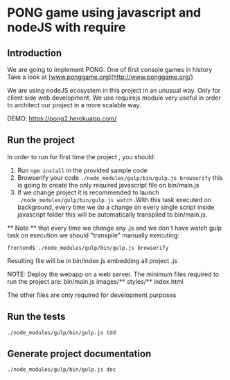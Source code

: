 # PONG game using javascript and nodeJS with require

## Introduction
We are going to implement PONG. One of first console games in history
Take a look at [www.ponggame.org](http://www.ponggame.org/)

We are using nodeJS ecosystem in this project in an unusual way. Only for client side web development. We use requirejs module very useful in order to architect our project in a more scalable way.

DEMO: https://pong2.herokuapp.com/

## Run the project
In order to run for first time the project , you should:

1. Run `npm install` in the provided sample code
2. Browserify your code `./node_modules/gulp/bin/gulp.js browserify` this is going to create the only required javascript file on bin/main.js
3. If we change project it is recommended to launch `./node_modules/gulp/bin/gulp.js watch` .With this task executed on background, every time we do a change on every single script inside javascript folder this will be automatically transpiled to bin/main.js.

** Note ** that every time we change any .js and we don't have watch gulp task on execution we should "transpile" manually executing:

`frontend$ ./node_modules/gulp/bin/gulp.js browserify`

Resulting file will be in bin/index.js embedding all project .js

NOTE: Deploy the webapp on a web server. The minimum files required to run the project are:
bin/main.js
images/**
styles/**
index.html

The other files are only required for development purposes

## Run the tests

`./node_modules/gulp/bin/gulp.js tdd`

## Generate project documentation

`./node_modules/gulp/bin/gulp.js doc`
